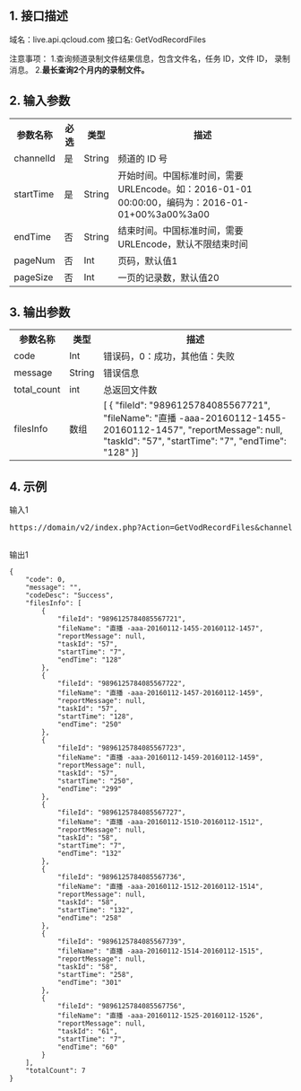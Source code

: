 ## 1. 接口描述
域名：live.api.qcloud.com
接口名: GetVodRecordFiles

注意事项：
1.查询频道录制文件结果信息，包含文件名，任务 ID，文件 ID， 录制消息。
2.**最长查询2个月内的录制文件。**


## 2. 输入参数
</b></th>
<table class="t"><tbody><tr>
<th><b>参数名称</b></th>
<th><b>必选</b></th>
<th><b>类型</b></th>
<th><b>描述</b></th>
<tr>
<td> channelId
<td> <font color"red">是</font>
<td> String
<td> 频道的 ID 号
<tr>
<td> startTime
<td> <font color"red">是</font>
<td> String
<td> 开始时间。中国标准时间，需要 URLEncode。如：2016-01-01 00:00:00，编码为：2016-01-01+00%3a00%3a00
<tr>
<td> endTime
<td> <font color"red">否</font>
<td> String
<td> 结束时间。中国标准时间，需要 URLEncode，默认不限结束时间

<tr>
<td> pageNum
<td> <font color"red">否</font>
<td> Int
<td> 页码，默认值1
<tr>
<td> pageSize
<td> <font color"red">否</font>
<td> Int
<td> 一页的记录数，默认值20

</tbody></table>

</b></th>

## 3. 输出参数
</b></th>
<table class="t"><tbody><tr>
<th><b>参数名称</b></th>
<th><b>类型</b></th>
<th><b>描述</b></th>
<tr>
<td> code
<td> Int
<td> 错误码，0：成功，其他值：失败
<tr>
<td> message
<td> String
<td> 错误信息
<tr>
<td> total_count
<td> int
<td> 总返回文件数
<tr>
<td> filesInfo
<td> 数组
<td>   [ {
            "fileId": "9896125784085567721",
            "fileName": "直播 -aaa-20160112-1455-20160112-1457",
            "reportMessage": null,
            "taskId": "57",
            "startTime": "7",
            "endTime": "128"
        }]
</tbody></table>

</b></th>

## 4. 示例

输入1
<pre>
https://domain/v2/index.php?Action=GetVodRecordFiles&channelId=9896125784085535840&startTime=2016-01-01+00%3A00%3A00&pageNum=1&pageSize=20

</pre>

输出1
```
{
    "code": 0,
    "message": "",
    "codeDesc": "Success",
    "filesInfo": [
        {
            "fileId": "9896125784085567721",
            "fileName": "直播 -aaa-20160112-1455-20160112-1457",
            "reportMessage": null,
            "taskId": "57",
            "startTime": "7",
            "endTime": "128"
        },
        {
            "fileId": "9896125784085567722",
            "fileName": "直播 -aaa-20160112-1457-20160112-1459",
            "reportMessage": null,
            "taskId": "57",
            "startTime": "128",
            "endTime": "250"
        },
        {
            "fileId": "9896125784085567723",
            "fileName": "直播 -aaa-20160112-1459-20160112-1459",
            "reportMessage": null,
            "taskId": "57",
            "startTime": "250",
            "endTime": "299"
        },
        {
            "fileId": "9896125784085567727",
            "fileName": "直播 -aaa-20160112-1510-20160112-1512",
            "reportMessage": null,
            "taskId": "58",
            "startTime": "7",
            "endTime": "132"
        },
        {
            "fileId": "9896125784085567736",
            "fileName": "直播 -aaa-20160112-1512-20160112-1514",
            "reportMessage": null,
            "taskId": "58",
            "startTime": "132",
            "endTime": "258"
        },
        {
            "fileId": "9896125784085567739",
            "fileName": "直播 -aaa-20160112-1514-20160112-1515",
            "reportMessage": null,
            "taskId": "58",
            "startTime": "258",
            "endTime": "301"
        },
        {
            "fileId": "9896125784085567756",
            "fileName": "直播 -aaa-20160112-1525-20160112-1526",
            "reportMessage": null,
            "taskId": "61",
            "startTime": "7",
            "endTime": "60"
        }
    ],
    "totalCount": 7
}

```

